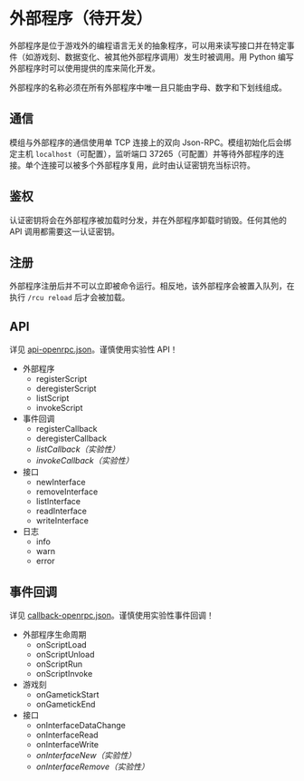 # 外部程序（待开发）

外部程序是位于游戏外的编程语言无关的抽象程序，可以用来读写接口并在特定事件（如游戏刻、数据变化、被其他外部程序调用）发生时被调用。用 Python 编写外部程序时可以使用提供的库来简化开发。

外部程序的名称必须在所有外部程序中唯一且只能由字母、数字和下划线组成。

## 通信

模组与外部程序的通信使用单 TCP 连接上的双向 Json-RPC。模组初始化后会绑定主机 `localhost`（可配置），监听端口 37265（可配置）并等待外部程序的连接。单个连接可以被多个外部程序复用，此时由认证密钥充当标识符。

## 鉴权

认证密钥将会在外部程序被加载时分发，并在外部程序卸载时销毁。任何其他的 API 调用都需要这一认证密钥。

## 注册

外部程序注册后并不可以立即被命令运行。相反地，该外部程序会被置入队列，在执行 `/rcu reload` 后才会被加载。

## API

详见 [api-openrpc.json](./api-openrpc.json)。谨慎使用实验性 API！

- 外部程序
  - registerScript
  - deregisterScript
  - listScript
  - invokeScript
- 事件回调
  - registerCallback
  - deregisterCallback
  - *listCallback（实验性）*
  - *invokeCallback（实验性）*
- 接口
  - newInterface
  - removeInterface
  - listInterface
  - readInterface
  - writeInterface
- 日志
  - info
  - warn
  - error

## 事件回调

详见 [callback-openrpc.json](./callback-openrpc.json)。谨慎使用实验性事件回调！

- 外部程序生命周期
  - onScriptLoad
  - onScriptUnload
  - onScriptRun
  - onScriptInvoke
- 游戏刻
  - onGametickStart
  - onGametickEnd
- 接口
  - onInterfaceDataChange
  - onInterfaceRead
  - onInterfaceWrite
  - *onInterfaceNew（实验性）*
  - *onInterfaceRemove（实验性）*

